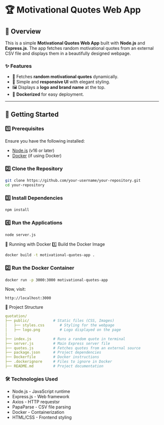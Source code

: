 # 🏆 Motivational Quotes Web App

## 🌟 Overview
This is a simple **Motivational Quotes Web App** built with **Node.js** and **Express.js**. The app fetches random motivational quotes from an external CSV file and displays them in a beautifully designed webpage.

### ✨ Features
- 📝 Fetches **random motivational quotes** dynamically.
- 🎨 Simple and **responsive UI** with elegant styling.
- 🖼️ Displays a **logo and brand name** at the top.
- 🚀 **Dockerized** for easy deployment.

---

## 🚀 Getting Started

### **1️⃣ Prerequisites**
Ensure you have the following installed:
- [Node.js](https://nodejs.org/) (v16 or later)
- [Docker](https://www.docker.com/get-started) (if using Docker)

### **2️⃣ Clone the Repository**
```bash
git clone https://github.com/your-username/your-repository.git
cd your-repository
```

### **3️⃣ Install Dependencies**
```bash
npm install
```

### **4️⃣ Run the Applications**
```bash
node server.js
```
🐳 Running with Docker
1️⃣ Build the Docker Image
```bash
docker build -t motivational-quotes-app .
```
### **2️⃣ Run the Docker Container**
```bash
docker run -p 3000:3000 motivational-quotes-app
```
Now, visit:
```
http://localhost:3000
```

📂 Project Structure
```yaml
quotation/
├── public/           # Static files (CSS, Images)
│   ├── styles.css       # Styling for the webpage
│   ├── logo.png         # Logo displayed on the page
│
├── index.js          # Runs a random quote in terminal
├── server.js         # Main Express server file
├── quotes.js         # Fetches quotes from an external source
├── package.json      # Project dependencies
├── Dockerfile        # Docker instructions
├── .dockerignore     # Files to ignore in Docker
├── README.md         # Project documentation
```

### 🛠️ Technologies Used
- Node.js - JavaScript runtime
- Express.js - Web framework
- Axios - HTTP requestsr
- PapaParse - CSV file parsing
- Docker - Containerization
- HTML/CSS - Frontend styling